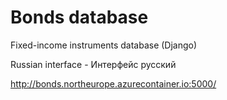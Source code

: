# Bonds database
Fixed-income instruments database (Django)

Russian interface - Интерфейс русский

http://bonds.northeurope.azurecontainer.io:5000/



